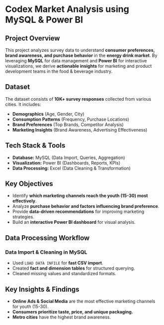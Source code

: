# Codex Market Analysis using MySQL & Power BI

## Project Overview
This project analyzes survey data to understand **consumer preferences, brand awareness, and purchase behavior** in the **energy drink market**. By leveraging **MySQL** for data management and **Power BI** for interactive visualizations, we derive **actionable insights** for marketing and product development teams in the food & beverage industry.

## Dataset
The dataset consists of **10K+ survey responses** collected from various cities. It includes:
- **Demographics** (Age, Gender, City)
- **Consumption Patterns** (Frequency, Purchase Locations)
- **Brand Preferences** (Top Brands, Competitor Analysis)
- **Marketing Insights** (Brand Awareness, Advertising Effectiveness)

## Tech Stack & Tools
- **Database:** MySQL (Data Import, Queries, Aggregation)
- **Visualization:** Power BI (Dashboards, Reports, KPIs)
- **Data Processing:** Excel (Data Cleaning & Transformation)

## Key Objectives
- Identify **which marketing channels reach the youth (15-30) most effectively**.
- Analyze **purchase behavior and factors influencing brand preference**.
- Provide **data-driven recommendations** for improving marketing strategies.
- Build an **interactive Power BI dashboard** for visual analysis.

##  Data Processing Workflow
### Data Import & Cleaning in MySQL
- Used `LOAD DATA INFILE` for **fast CSV import**.
- Created **fact and dimension tables** for structured querying.
- Cleaned missing values and standardized formats.


## Key Insights & Findings
- **Online Ads & Social Media** are the most effective marketing channels for youth (15-30).
- **Consumers prioritize taste, price, and unique packaging.**
- **Metro cities** have the highest brand awareness.


